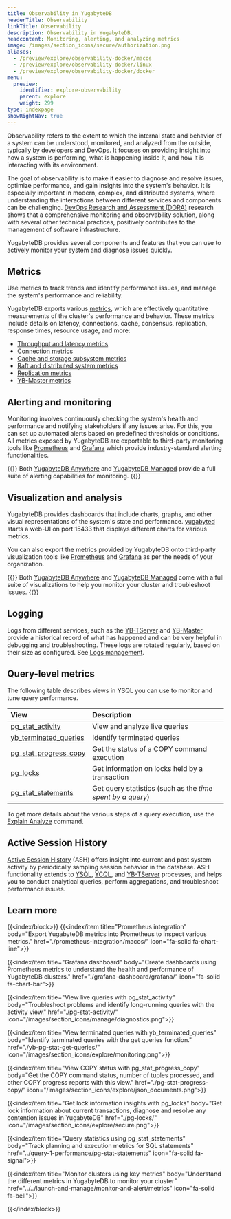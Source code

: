 ```yaml
---
title: Observability in YugabyteDB
headerTitle: Observability
linkTitle: Observability
description: Observability in YugabyteDB.
headcontent: Monitoring, alerting, and analyzing metrics
image: /images/section_icons/secure/authorization.png
aliases:
  - /preview/explore/observability-docker/macos
  - /preview/explore/observability-docker/linux
  - /preview/explore/observability-docker/docker
menu:
  preview:
    identifier: explore-observability
    parent: explore
    weight: 299
type: indexpage
showRightNav: true
---
```


Observability refers to the extent to which the internal state and behavior of a system can be understood, monitored, and analyzed from the outside, typically by developers and DevOps. It focuses on providing insight into how a system is performing, what is happening inside it, and how it is interacting with its environment.

The goal of observability is to make it easier to diagnose and resolve issues, optimize performance, and gain insights into the system's behavior. It is especially important in modern, complex, and distributed systems, where understanding the interactions between different services and components can be challenging. [DevOps Research and Assessment (DORA)](https://dora.dev/) research shows that a comprehensive monitoring and observability solution, along with several other technical practices, positively contributes to the management of software infrastructure.

YugabyteDB provides several components and features that you can use to actively monitor your system and diagnose issues quickly.

## Metrics

Use metrics to track trends and identify performance issues, and manage the system's performance and reliability.

YugabyteDB exports various [metrics](../../launch-and-manage/monitor-and-alert/metrics/#frequently-used-metrics), which are effectively quantitative measurements of the cluster's performance and behavior. These metrics include details on latency, connections, cache, consensus, replication, response times, resource usage, and more:

- [Throughput and latency metrics](../../launch-and-manage/monitor-and-alert/metrics/throughput)
- [Connection metrics](../../launch-and-manage/monitor-and-alert/metrics/connections)
- [Cache and storage subsystem metrics](../../launch-and-manage/monitor-and-alert/metrics/cache-storage)
- [Raft and distributed system metrics](../../launch-and-manage/monitor-and-alert/metrics/raft-dst)
- [Replication metrics](../../launch-and-manage/monitor-and-alert/metrics/replication)
- [YB-Master metrics](../../launch-and-manage/monitor-and-alert/metrics/ybmaster)

## Alerting and monitoring

Monitoring involves continuously checking the system's health and performance and notifying stakeholders if any issues arise. For this, you can set up automated alerts based on predefined thresholds or conditions. All metrics exposed by YugabyteDB are exportable to third-party monitoring tools like [Prometheus](./prometheus-integration/macos/) and [Grafana](./grafana-dashboard/grafana/) which provide industry-standard alerting functionalities.

{{<tip>}}
Both [YugabyteDB Anywhere](../../yugabyte-platform/alerts-monitoring/) and [YugabyteDB Managed](../../yugabyte-cloud/cloud-monitor/cloud-alerts/) provide a full suite of alerting capabilities for monitoring.
{{</tip>}}

## Visualization and analysis

YugabyteDB provides dashboards that include charts, graphs, and other visual representations of the system's state and performance. [yugabyted](../../reference/configuration/yugabyted/) starts a web-UI on port 15433 that displays different charts for various metrics.

You can also export the metrics provided by YugabyteDB onto third-party visualization tools like [Prometheus](./prometheus-integration/macos/) and [Grafana](./grafana-dashboard/grafana/) as per the needs of your organization.

{{<tip>}}
Both [YugabyteDB Anywhere](../../yugabyte-platform/alerts-monitoring/anywhere-metrics/) and [YugabyteDB Managed](../../yugabyte-cloud/cloud-monitor/overview/) come with a full suite of visualizations to help you monitor your cluster and troubleshoot issues.
{{</tip>}}

## Logging

Logs from different services, such as the [YB-TServer](../../troubleshoot/nodes/check-logs/#yb-tserver-logs) and [YB-Master](../../troubleshoot/nodes/check-logs/#yb-master-logs) provide a historical record of what has happened and can be very helpful in debugging and troubleshooting. These logs are rotated regularly, based on their size as configured. See [Logs management](../../troubleshoot/nodes/check-logs#logs-management).

## Query-level metrics

The following table describes views in YSQL you can use to monitor and tune query performance.

| View | Description |
| :--- | :---------- |
| [pg_stat_activity](./pg-stat-activity) | View and analyze live queries |
| [yb_terminated_queries](./yb-pg-stat-get-queries/) | Identify terminated queries |
| [pg_stat_progress_copy](./pg-stat-progress-copy) | Get the status of a COPY command execution |
| [pg_locks](./pg-locks) | Get information on locks held by a transaction |
| [pg_stat_statements](../query-1-performance/pg-stat-statements) | Get query statistics (such as the _time spent by a query_) |

To get more details about the various steps of a query execution, use the [Explain Analyze](../query-1-performance/explain-analyze) command.

## Active Session History

[Active Session History](active-session-history/) (ASH) offers insight into current and past system activity by periodically sampling session behavior in the database. ASH functionality extends to [YSQL](../../api/ysql/), [YCQL](../../api/ycql/), and [YB-TServer](../../architecture/yb-tserver/) processes, and helps you to conduct analytical queries, perform aggregations, and troubleshoot performance issues.

## Learn more

{{<index/block>}}
  {{<index/item
      title="Prometheus integration"
      body="Export YugabyteDB metrics into Prometheus to inspect various metrics."
      href="./prometheus-integration/macos/"
      icon="fa-solid fa-chart-line">}}

  {{<index/item
      title="Grafana dashboard"
      body="Create dashboards using Prometheus metrics to understand the health and performance of YugabyteDB clusters."
      href="./grafana-dashboard/grafana/"
      icon="fa-solid fa-chart-bar">}}

  {{<index/item
      title="View live queries with pg_stat_activity"
      body="Troubleshoot problems and identify long-running queries with the activity view."
      href="./pg-stat-activity/"
      icon="/images/section_icons/manage/diagnostics.png">}}

  {{<index/item
      title="View terminated queries with yb_terminated_queries"
      body="Identify terminated queries with the get queries function."
      href="./yb-pg-stat-get-queries/"
      icon="/images/section_icons/explore/monitoring.png">}}

  {{<index/item
      title="View COPY status with pg_stat_progress_copy"
      body="Get the COPY command status, number of tuples processed, and other COPY progress reports with this view."
      href="./pg-stat-progress-copy/"
      icon="/images/section_icons/explore/json_documents.png">}}

  {{<index/item
      title="Get lock information insights with pg_locks"
      body="Get lock information about current transactions, diagnose and resolve any contention issues in YugabyteDB"
      href="./pg-locks/"
      icon="/images/section_icons/explore/secure.png">}}

  {{<index/item
      title="Query statistics using pg_stat_statements"
      body="Track planning and execution metrics for SQL statements"
      href="../query-1-performance/pg-stat-statements"
      icon="fa-solid fa-signal">}}

  {{<index/item
      title="Monitor clusters using key metrics"
      body="Understand the different metrics in YugabyteDB to monitor your cluster"
      href="../../launch-and-manage/monitor-and-alert/metrics"
      icon="fa-solid fa-bell">}}

{{</index/block>}}
